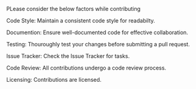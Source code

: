 PLease consider the below factors while contributing

Code Style:
Maintain a consistent code style for readabilty.

Documention:
Ensure well-documented code for effective collaboration.

Testing:
Thouroughly test your changes before submitting a pull request.

Issue Tracker:
Check the Issue Tracker for tasks.

Code Review:
All contributions undergo a code review process.

Licensing:
Contributions are licensed.
